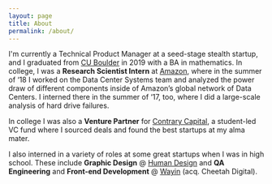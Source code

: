 ```yaml
---
layout: page
title: About
permalink: /about/
---
```


I'm currently a Technical Product Manager at a seed-stage stealth startup, and I graduated from [CU Boulder](https://www.colorado.edu/) in 2019 with a BA in mathematics. In college, I was a **Research Scientist Intern** at [Amazon](https://aws.amazon.com/), where in the summer of ‘18 I worked on the Data Center Systems team and analyzed the power draw of different components inside of Amazon’s global network of Data Centers. I interned there in the summer of ‘17, too, where I did a large-scale analysis of hard drive failures.

In college I was also a **Venture Partner** for [Contrary Capital](https://contrarycap.com/), a student-led VC fund where I sourced deals and found the best startups at my alma mater.

I also interned in a variety of roles at some great startups when I was in high school. These include **Graphic Design** @ [Human Design](https://humandesign.com/) and **QA Engineering** and **Front-end Development** @ [Wayin](https://www.wayin.com/) (acq. Cheetah Digital).